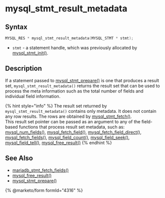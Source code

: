 # mysql\_stmt\_result\_metadata

## Syntax

```c
MYSQL_RES * mysql_stmt_result_metadata(MYSQL_STMT * stmt);
```

* `stmt` - a statement handle, which was previously allocated by [mysql\_stmt\_init()](mysql_stmt_init.md).

## Description

If a statement passed to [mysql\_stmt\_prepare()](mysql_stmt_prepare.md) is one that produces a result set, `mysql_stmt_result_metadata()` returns the result set that can be used to process the meta information such as the total number of fields and individual field information.

{% hint style="info" %}
The result set returned by `mysql_stmt_result_metadata()` contains only metadata. It does not contain any row results. The rows are obtained by [mysql\_stmt\_fetch()](mysql_stmt_fetch.md).\
This result set pointer can be passed as an argument to any of the field-based functions that process result set metadata, such as: [mysql\_num\_fields()](../api-functions/mysql_num_fields.md), [mysql\_fetch\_field()](../api-functions/mysql_fetch_field.md), [mysql\_fetch\_field\_direct()](../api-functions/mysql_fetch_field_direct.md), [mysql\_fetch\_fields()](../api-functions/mysql_fetch_fields.md), [mysql\_field\_count()](../api-functions/mysql_field_count.md), [mysql\_field\_seek()](../api-functions/mysql_field_seek.md), [mysql\_field\_tell()](../api-functions/mysql_field_tell.md), [mysql\_free\_result()](../api-functions/mysql_free_result.md)
{% endhint %}

## See Also

* [mariadb\_stmt\_fetch\_fields()](mariadb_stmt_fetch_fields.md)
* [mysql\_free\_result()](../api-functions/mysql_free_result.md)
* [mysql\_stmt\_prepare()](mysql_stmt_prepare.md)

{% @marketo/form formId="4316" %}
